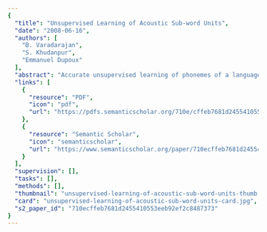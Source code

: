 ```yaml
---
{
  "title": "Unsupervised Learning of Acoustic Sub-word Units",
  "date": "2008-06-16",
  "authors": [
    "B. Varadarajan",
    "S. Khudanpur",
    "Emmanuel Dupoux"
  ],
  "abstract": "Accurate unsupervised learning of phonemes of a language directly from speech is demonstrated via an algorithm for joint unsupervised learning of the topology and parameters of a hidden Markov model (HMM); states and short state-sequences through this HMM correspond to the learnt sub-word units. The algorithm, originally proposed for unsupervised learning of allophonic variations within a given phoneme set, has been adapted to learn without any knowledge of the phonemes. An evaluation methodology is also proposed, whereby the state-sequence that aligns to a test utterance is transduced in an automatic manner to a phoneme-sequence and compared to its manual transcription. Over 85% phoneme recognition accuracy is demonstrated for speaker-dependent learning from fluent, large-vocabulary speech.",
  "links": [
    {
      "resource": "PDF",
      "icon": "pdf",
      "url": "https://pdfs.semanticscholar.org/710e/cffeb7681d2455410553eeb92ef2c8487373.pdf"
    },
    {
      "resource": "Semantic Scholar",
      "icon": "semanticscholar",
      "url": "https://www.semanticscholar.org/paper/710ecffeb7681d2455410553eeb92ef2c8487373"
    }
  ],
  "supervision": [],
  "tasks": [],
  "methods": [],
  "thumbnail": "unsupervised-learning-of-acoustic-sub-word-units-thumb.jpg",
  "card": "unsupervised-learning-of-acoustic-sub-word-units-card.jpg",
  "s2_paper_id": "710ecffeb7681d2455410553eeb92ef2c8487373"
}
---
```


